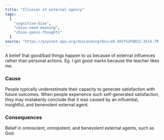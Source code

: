 ```yaml
---
title: "Illusion of external agency"
tags:
  [
    "cognitive-bias",
    "cbias-need-meaning",
    "cbias-guess-thoughts"
  ]
source: "https://psycnet.apa.org/doiLanding?doi=10.1037%2F0022-3514.79.5.690"
---
```


A belief that good/bad things happen to us because of external influences rather than personal actions. Eg. I got good marks because the teacher likes me.

### Cause

People typically underestimate their capacity to generate satisfaction with future outcomes. When people experience such self-generated satisfaction, they may mistakenly conclude that it was caused by an influential, insightful, and benevolent external agent. 

### Consequences

Belief in omniscient, omnipotent, and benevolent external agents, such as God.

